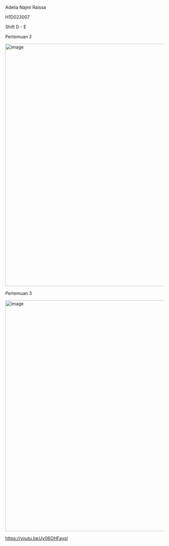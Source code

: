 Adelia Najmi Raissa

H1D023007

Shift D - E

Pertemuan 2 

<img width="1366" height="768" alt="image" src="https://github.com/user-attachments/assets/bc763b31-a117-4d26-8eea-1cb1bad49ddc" />


Pertemuan 3 

<img width="1366" height="731" alt="image" src="https://github.com/user-attachments/assets/ef23955b-3264-407c-9a22-8cfd99e60a0b" />


https://youtu.be/Jy06OHFaysI
